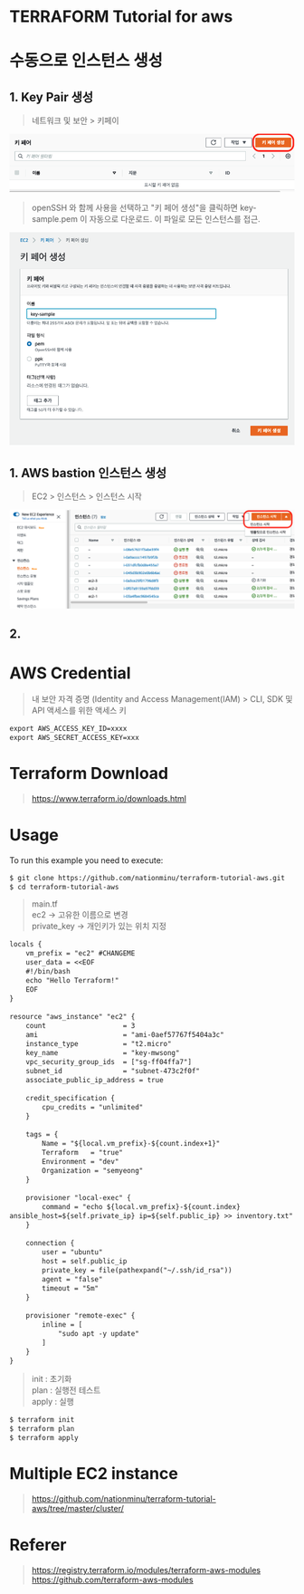 # TERRAFORM Tutorial for aws

# 수동으로 인스턴스 생성

## 1. Key Pair 생성
> 네트워크 및 보안 > 키페이

![aws](./img/aws_key_1.png)
> openSSH 와 함께 사용을 선택하고 "키 페어 생성"을 클릭하면 key-sample.pem 이 자동으로 다운로드. 이 파일로 모든 인스턴스를 접근.

![aws](./img/aws_key_2.png)


## 1. AWS bastion 인스턴스 생성
> EC2 > 인스턴스 > 인스턴스 시작

![aws](./img/aws_ec2_1.png)

## 2. 

# AWS Credential
> 내 보안 자격 증명 (Identity and Access Management(IAM) > CLI, SDK 및 API 액세스를 위한 액세스 키
```
export AWS_ACCESS_KEY_ID=xxxx
export AWS_SECRET_ACCESS_KEY=xxx
```

# Terraform Download
> https://www.terraform.io/downloads.html

# Usage
To run this example you need to execute:
```
$ git clone https://github.com/nationminu/terraform-tutorial-aws.git
$ cd terraform-tutorial-aws
```

> main.tf <br>
> ec2 -> 고유한 이름으로 변경<br>
> private_key -> 개인키가 있는 위치 지정
```
locals {
    vm_prefix = "ec2" #CHANGEME
    user_data = <<EOF
    #!/bin/bash
    echo "Hello Terraform!"
    EOF 
}

resource "aws_instance" "ec2" { 
    count                   = 3
    ami                     = "ami-0aef57767f5404a3c"
    instance_type           = "t2.micro"
    key_name                = "key-mwsong" 
    vpc_security_group_ids  = ["sg-ff04ffa7"] 
    subnet_id               = "subnet-473c2f0f"
    associate_public_ip_address = true
 
    credit_specification {
        cpu_credits = "unlimited"
    }

    tags = {
        Name = "${local.vm_prefix}-${count.index+1}"
        Terraform   = "true"
        Environment = "dev"
        Organization = "semyeong" 
    }   
 
    provisioner "local-exec" {
        command = "echo ${local.vm_prefix}-${count.index} ansible_host=${self.private_ip} ip=${self.public_ip} >> inventory.txt"
    }

    connection {
        user = "ubuntu"
        host = self.public_ip
        private_key = file(pathexpand("~/.ssh/id_rsa"))
        agent = "false"
        timeout = "5m"
    }
    
    provisioner "remote-exec" {
        inline = [
            "sudo apt -y update" 
        ]
    }
}
```

> init : 초기화 <br>
> plan : 실행전 테스트 <br>
> apply : 실행
```
$ terraform init
$ terraform plan
$ terraform apply
```

# Multiple EC2 instance

> https://github.com/nationminu/terraform-tutorial-aws/tree/master/cluster/


# Referer
> https://registry.terraform.io/modules/terraform-aws-modules
> https://github.com/terraform-aws-modules
